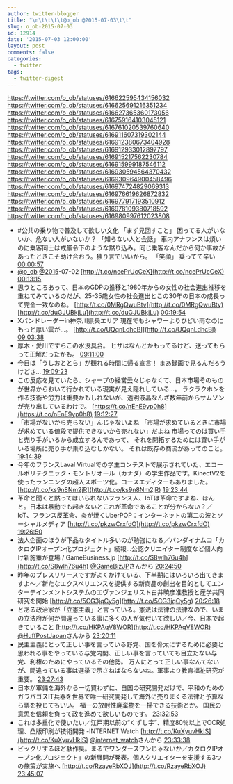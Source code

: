 ```yaml
---
author: twitter-blogger
title: "\n\t\t\t\t@o_ob @2015-07-03\t\t"
slug: o_ob-2015-07-03
id: 12914
date: '2015-07-03 12:00:00'
layout: post
comments: false
categories:
  - twitter
tags:
  - twitter-digest
---
```


https://twitter.com/o_ob/statuses/616622595434156032 https://twitter.com/o_ob/statuses/616625691216351234 https://twitter.com/o_ob/statuses/616627365360173056 https://twitter.com/o_ob/statuses/616759164103045121 https://twitter.com/o_ob/statuses/616761020539760640 https://twitter.com/o_ob/statuses/616911607319302144 https://twitter.com/o_ob/statuses/616912380673404928 https://twitter.com/o_ob/statuses/616912933012897797 https://twitter.com/o_ob/statuses/616915217562230784 https://twitter.com/o_ob/statuses/616915999187546112 https://twitter.com/o_ob/statuses/616930594564370432 https://twitter.com/o_ob/statuses/616930964900458496 https://twitter.com/o_ob/statuses/616974724829069313 https://twitter.com/o_ob/statuses/616976619626872832 https://twitter.com/o_ob/statuses/616977917193510912 https://twitter.com/o_ob/statuses/616978109380718592 https://twitter.com/o_ob/statuses/616980997612023808  

*   #公共の乗り物で普及して欲しい文化 「まず見回すこと」 困ってる人がいないか、危ない人がいないか？ 「知らない人と会話」 車内アナウンスは煩いのに乗客同士は戒厳令下のような黙り込み。同じ乗客なんだから何か事故があったときこそ助け合おう。独り言でいいから。 「笑顔」 乗ってて辛い [00:00:57](https://twitter.com/o_ob/statuses/616622595434156032)
*   [@o_ob](https://twitter.com/o_ob) [@2015](https://twitter.com/2015)-07-02 [http://t.co/ncePrUcCeX](http://t.co/ncePrUcCeX) [00:13:15](https://twitter.com/o_ob/statuses/616625691216351234)
*   思うところあって、日本のGDPの推移と1980年からの女性の社会進出推移を重ねてみているのだが、25-35歳女性の社会進出とこの30年の日本の成長って完全一致なのね。 [http://t.co/0MRgQwuBtv](http://t.co/0MRgQwuBtv) [http://t.co/duGJUBkjLu](http://t.co/duGJUBkjLu) [00:19:54](https://twitter.com/o_ob/statuses/616627365360173056)
*   Xバンドレーダーin神奈川県央エリア 現在でもシャワーよりひどい雨なのにもっと厚い雲が...。 [http://t.co/UQqnLdhcBI](http://t.co/UQqnLdhcBI) [09:03:38](https://twitter.com/o_ob/statuses/616759164103045121)
*   厚木・愛川ですらこの水没具合。 ヒザはなんとかもってるけど、送ってもらって正解だったかも。 [09:11:00](https://twitter.com/o_ob/statuses/616761020539760640)
*   今日は「うしおととら」が観れる時間に帰る宣言！ まあ録画で見るんだろうけどさ… [19:09:23](https://twitter.com/o_ob/statuses/616911607319302144)
*   この反応を見ていたら、シャープの経営云々じゃなくて、日本市場そのものが世界からおいて行かれている現実が見え隠れしている…。 ラクラクホンを作る技術や労力は重要かもしれないが、透明液晶なんざ数年前からサムソンが売り出しているわけで。 [https://t.co/nEnE9yp0h8](https://t.co/nEnE9yp0h8) [19:12:27](https://twitter.com/o_ob/statuses/616912380673404928)
*   「市場がないから売らない」んじゃないよね 「市場が求めているときに市場が求めている値段で提供できないから売れない」だよね 市場ってのは買い手と売り手がいるから成立するんであって、 それを開拓するためには買い手がいる場所に売り手が乗り込むしかない。 それは既存の商流があってのこと。 [19:14:39](https://twitter.com/o_ob/statuses/616912933012897797)
*   今年のフランスLaval Virtualでの学生コンテストで展示されていた、エコールポリテクニック・モントリオール（カナダ）の学生作品です。KinectV2を使ったランニングの超人スポーツ化。コースエディターもありました。 [http://t.co/ks9n8Nm2jR](http://t.co/ks9n8Nm2jR) [19:23:44](https://twitter.com/o_ob/statuses/616915217562230784)
*   革命と聞くと黙ってはいられないフランス人、IoTは革命ですよね、ほんと。日本は暴動でも起きないとこれが革命であることが分からない？／IoT、フランス反革命、炎が焼くUberPOP：インターネットの第二の波とソーシャルメディア [http://t.co/pkzwCrxfdO](http://t.co/pkzwCrxfdO) [19:26:50](https://twitter.com/o_ob/statuses/616915999187546112)
*   法人企画のほうが下品なタイトル多いのが勉強になる／バンダイナムコ「カタログIPオープン化プロジェクト」続報…公認クリエイター制度など個人向け新施策が登場 / GameBusiness.jp [http://t.co/S8wlh76u4h](http://t.co/S8wlh76u4h) [@GameBizJP](https://twitter.com/GameBizJP)さんから [20:24:50](https://twitter.com/o_ob/statuses/616930594564370432)
*   昨年のプレスリリースですがよくかけている、下半期にはいろいろ出てきますよ～／新たなエクスペリエンスを提供する新商品の創出を目的としてエンターテインメントシステムのエヴァンジェリスト白井暁彦准教授と産学共同研究を開始 [http://t.co/5CG3jqCy5g](http://t.co/5CG3jqCy5g) [20:26:18](https://twitter.com/o_ob/statuses/616930964900458496)
*   とある政治家が「立憲主義」と言っている。憲法は法律の法律なので、いまの立法府が何か間違っている事に多くの人が気付いて欲しい／今、日本で起きていること [http://t.co/HKPAqV8WOR](http://t.co/HKPAqV8WOR) [@HuffPostJapan](https://twitter.com/HuffPostJapan)さんから [23:20:11](https://twitter.com/o_ob/statuses/616974724829069313)
*   民主主義にとって正しい事を言っている野党、国を骨太にするために必要と思われる事をやっている与党内閣、正しい事を言っていても目立たない与党、利権のためにやっているその他勢。 万人にとって正しい事なんてないが、間違っている事は選挙で示さねばならないね。軍事より教育福祉研究が重要。 [23:27:43](https://twitter.com/o_ob/statuses/616976619626872832)
*   日本が軍備を海外から一切買わずに、自国の研究開発だけで、平和のためのガラパゴスIT兵器を世界で唯一研究開発して海外に売りまくる法律と予算なら票を投じてもいい。 福一の放射性廃棄物を一掃できる技術とか。 国民の意思を信頼を負って政を進めて欲しいものです。 [23:32:53](https://twitter.com/o_ob/statuses/616977917193510912)
*   これは多重化で使いたい／江戸期以前の“くずし字”、精度80％以上でOCR処理、凸版印刷が技術開発 -INTERNET Watch [http://t.co/KuXyuvHkIS](http://t.co/KuXyuvHkIS) [@internet_watch](https://twitter.com/internet_watch)さんから [23:33:38](https://twitter.com/o_ob/statuses/616978109380718592)
*   ビックリするほど駄作臭。まるでワンダースワンじゃないか／カタログIPオープン化プロジェクト」の新展開が発表。個人クリエイターを支援する3つの施策が実施へ [http://t.co/RzayeRbXOJ](http://t.co/RzayeRbXOJ) [23:45:07](https://twitter.com/o_ob/statuses/616980997612023808)